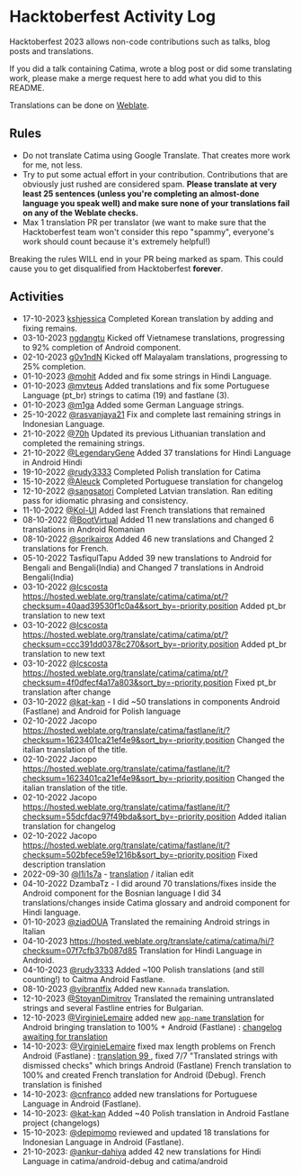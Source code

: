 # Hacktoberfest Activity Log

Hacktoberfest 2023 allows non-code contributions such as talks, blog posts and translations.

If you did a talk containing Catima, wrote a blog post or did some translating work, please make a merge request here to add what you did to this README.

Translations can be done on [Weblate](https://hosted.weblate.org/projects/catima/).

## Rules
- Do not translate Catima using Google Translate. That creates more work for me, not less.
- Try to put some actual effort in your contribution. Contributions that are obviously just rushed are considered spam. **Please translate at very least 25 sentences (unless you're completing an almost-done language you speak well) and make sure none of your translations fail on any of the Weblate checks.**
- Max 1 translation PR per translator (we want to make sure that the Hacktoberfest team won't consider this repo "spammy", everyone's work should count because it's extremely helpful!)

Breaking the rules WILL end in your PR being marked as spam. This could cause you to get disqualified from Hacktoberfest **forever**.

## Activities

- 17-10-2023 [kshjessica](http://github.com/kshjessica) Completed Korean translation by adding and fixing remains. 
- 03-10-2023 [ngdangtu](https://github.com/ngdangtu-vn) Kicked off Vietnamese translations, progressing to 92% completion of Android component.
- 02-10-2023 [g0v1ndN](https://github.com/g0v1ndN) Kicked off Malayalam translations, progressing to 25% completion.
- 01-10-2023 [@mohit](https://github.com/mohitahlawat2001) Added and fix some strings in Hindi Language.
- 01-10-2023 [@mvteus](https://github.com/mvteus) Added translations and fix some Portuguese Language (pt_br) strings to catima (19) and fastlane (3).
- 01-10-2023 [@m1ga](https://github.com/m1ga) Added some German Language strings.
- 25-10-2022 [@rasvanjaya21](https://github.com/rasvanjaya21) Fix and complete last remaining strings in Indonesian Language.
- 21-10-2022 [@70h](https://github.com/70h) Updated its previous Lithuanian translation and completed the remaining strings.
- 21-10-2022 [@LegendaryGene](https://github.com/LegendaryGene) Added 37 translations for Hindi Language in Android Hindi
- 19-10-2022 [@rudy3333](https://github.com/rudy3333) Completed Polish translation for Catima
- 15-10-2022 [@Aleuck](https://github.com/Aleuck) Completed Portuguese translation for changelog
- 12-10-2022 [@sangsatori](https://github.com/sangsatori) Completed Latvian translation. Ran editing pass for idiomatic phrasing and consistency.
- 11-10-2022 [@Kol-UI](https://github.com/Kol-UI) Added last French translations that remained 
- 08-10-2022 [@BootVirtual](https://github.com/BootVirtual) Added 11 new translations and changed 6 translations in Android Romanian
- 08-10-2022 [@sorikairox](https://github.com/sorikairox) Added 46 new translations and Changed 2 translations for French.
- 05-10-2022 TasfiqulTapu Added 39 new translations to Android for Bengali and Bengali(India) and Changed 7 translations in Android Bengali(India)
- 03-10-2022 [@lcscosta](https://github.com/lcscosta) https://hosted.weblate.org/translate/catima/catima/pt/?checksum=40aad39530f1c0a4&sort_by=-priority,position Added pt_br translation to new text  
- 03-10-2022 [@lcscosta](https://github.com/lcscosta) https://hosted.weblate.org/translate/catima/catima/pt/?checksum=ccc391dd0378c270&sort_by=-priority,position Added pt_br translation to new text  
- 03-10-2022 [@lcscosta](https://github.com/lcscosta) https://hosted.weblate.org/translate/catima/catima/pt/?checksum=4f0dfecf4a17a803&sort_by=-priority,position Fixed pt_br translation after change  
- 03-10-2022 [@kat-kan](https://github.com/kat-kan) - I did ~50 translations in components Android (Fastlane) and Android for Polish language
- 02-10-2022 Jacopo https://hosted.weblate.org/translate/catima/fastlane/it/?checksum=1623401ca21ef4e9&sort_by=-priority,position Changed the italian translation of the title.  
- 02-10-2022 Jacopo https://hosted.weblate.org/translate/catima/fastlane/it/?checksum=1623401ca21ef4e9&sort_by=-priority,position Changed the italian translation of the title.
- 02-10-2022 Jacopo https://hosted.weblate.org/translate/catima/fastlane/it/?checksum=55dcfdac97f49bda&sort_by=-priority,position Added italian translation for changelog  
- 02-10-2022 Jacopo https://hosted.weblate.org/translate/catima/fastlane/it/?checksum=502bfece59e1216b&sort_by=-priority,position Fixed description translation  
- 2022-09-30 [@l1i1s7a]( https://github.com/l1i1s7a ) - [translation]( https://hosted.weblate.org/translate/catima/fastlane/it/?checksum=b7a779d1c893a114&sort_by=-priority,position ) / italian edit
- 04-10-2022 DzambaTz - I did around 70 translations/fixes inside the Android component for the Bosnian language
I did 34 translations/changes inside Catima glossary and android component for Hindi language.
- 01-10-2023 [@ziadOUA](https://github.com/ziadOUA) Translated the remaining Android strings in Italian
- 04-10-2023 https://hosted.weblate.org/translate/catima/catima/hi/?checksum=07f7cfb37b087d85  Translation for Hindi Language in Android.
- 04-10-2023 [@rudy3333](https://github.com/rudy3333) Added ~100 Polish translations (and still counting!) to Caitma Android Fastlane.
- 08-10-2023 [@vibrantfix](https://github.com/vibrantfix) Added new `Kannada` translation.
- 12-10-2023 [@StoyanDimitrov](https://github.com/StoyanDimitrov) Translated the remaining untranslated strings and several Fastline entries for Bulgarian.
- 12-10-2023 [@VirginieLemaire](https://github.com/VirginieLemaire) added new [`app-name` translation](https://hosted.weblate.org/translate/catima/catima/fr/?sort_by=-priority%2Cposition&offset=1) for Android bringing translation to 100% + Android (Fastlane) : [changelog awaiting for translation](https://hosted.weblate.org/translate/catima/fastlane/fr/?q=state%3A%3Ctranslated&offset=1)
- 14-10-2023: [@VirginieLemaire](https://github.com/VirginieLemaire) fixed max length problems on French Android (Fastlane) : [translation 99 ](https://hosted.weblate.org/translate/catima/fastlane/fr/?&offset=99), fixed 7/7 "Translated strings with dismissed checks" which brings Android (Fastlane) French translation to 100% and created French translation for Android (Debug). French translation is finished
- 14-10-2023: [@cnfranco](https://github.com/cnfranco) added new translations for Portuguese Language in Android (Fastlane).
- 14-10-2023: [@kat-kan](https://github.com/kat-kan) Added ~40 Polish translation in Android Fastlane project (changelogs)
- 15-10-2023: [@depimomo](https://github.com/depimomo) reviewed and updated 18 translations for Indonesian Language in Android (Fastlane).
- 21-10-2023: [@ankur-dahiya](https://github.com/ankur-dahiya) added 42 new translations for Hindi Language in 	catima/android-debug and catima/android

